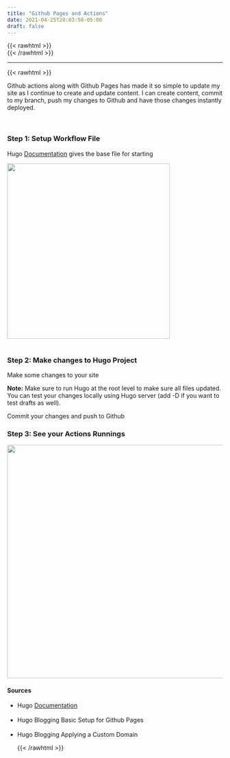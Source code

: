 ```yaml
---
title: "Github Pages and Actions"
date: 2021-04-25T20:03:58-05:00
draft: false
---
```

{{< rawhtml >}}
<br />
{{< /rawhtml >}}

***
{{< rawhtml >}}
<p>Github actions along with Github Pages has made it so simple to update my site as I continue to create and update content. I can create content, commit to my branch, push my changes to Github and have those changes instantly deployed. </p>
<br />
<h3>Step 1: Setup Workflow File </h3>
<p>Hugo <a href="https://gohugo.io/hosting-and-deployment/hosting-on-github/">Documentation</a> gives the base file for starting</li>
</p>
<img src="/images/Actions.png" class="center" width="380" height="410">
<br />
<br />
<h3>Step 2: Make changes to Hugo Project </h3>
<p>Make some changes to your site</p>
<p><b>Note:</b> Make sure to run Hugo at the root level to make sure all files updated.  You can test your changes locally using Hugo server (add -D if you want to test drafts as well).
<p>Commit your changes and push to Github</p>
<h3>Step 3: See your Actions Runnings </h3>
<img src="/images/Workflow.png" width="905" height="545" class="center">
<br/>

<h4>Sources</h4>
<ul>
<li>
Hugo <a href="https://gohugo.io/hosting-and-deployment/hosting-on-github/">Documentation</a></li>
<br />
<li>
Hugo Blogging <a src="https://andtech.me/posts/hugo-blogging-applying-a-custom-domain/">Basic Setup for Github Pages</a></li>
<br />
<li>
Hugo Blogging <a src="https://andtech.me/posts/hugo-blogging/"> Applying a Custom Domain</a></li>


{{< /rawhtml >}}
